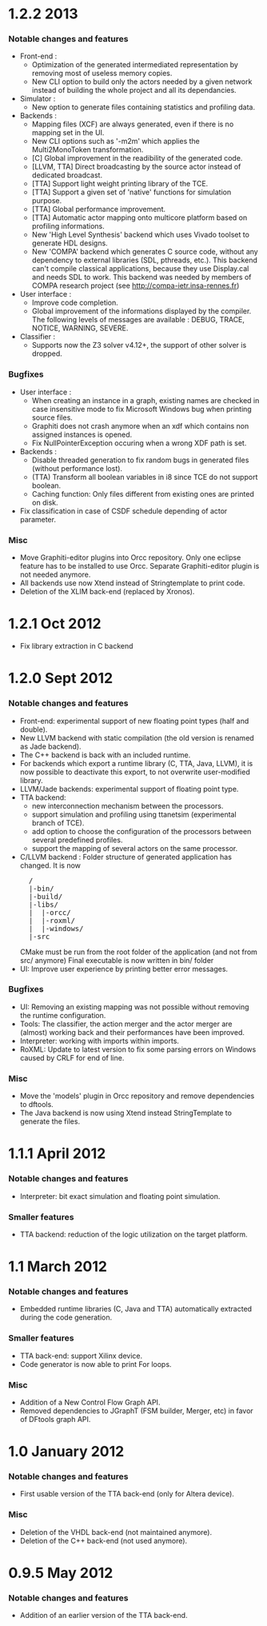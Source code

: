 # 1.2.2 2013

### Notable changes and features

- Front-end : 
	* Optimization of the generated intermediated representation by removing most of 
	useless memory copies.
	* New CLI option to build only the actors needed by a given network instead of building
	the whole project and all its dependancies.
- Simulator :
	* New option to generate files containing statistics and profiling data.
- Backends :
	* Mapping files (XCF) are always generated, even if there is no mapping set in the UI.
	* New CLI options such as '-m2m' which applies the Multi2MonoToken transformation.
	* [C] Global improvement in the readibility of the generated code.
	* [LLVM, TTA] Direct broadcasting by the source actor instead of dedicated broadcast.
	* [TTA] Support light weight printing library of the TCE.
	* [TTA] Support a given set of 'native' functions for simulation purpose.
	* [TTA] Global performance improvement.
	* [TTA] Automatic actor mapping onto multicore platform based on profiling informations.
	* New 'High Level Synthesis' backend which uses Vivado toolset to generate HDL designs.
	* New 'COMPA' backend which generates C source code, without any dependency to external 
	libraries (SDL, pthreads, etc.). This backend can't compile classical applications, because
	they use Display.cal and needs SDL to work. This backend was needed by members of COMPA
	research project (see http://compa-ietr.insa-rennes.fr)
- User interface :
	* Improve code completion.
	* Global improvement of the informations displayed by the compiler. The following levels of 
	messages are available : DEBUG, TRACE, NOTICE, WARNING, SEVERE.
- Classifier :
	* Supports now the Z3 solver v4.12+, the support of other solver is dropped.

### Bugfixes

- User interface : 
	* When creating an instance in a graph, existing names are checked in case insensitive
	mode to fix Microsoft Windows bug when printing source files.
	* Graphiti does not crash anymore when an xdf which contains non assigned instances is
	opened.
	* Fix NullPointerException occuring when a wrong XDF path is set.
- Backends :
	* Disable threaded generation to fix random bugs in generated files (without performance lost).
	* (TTA) Transform all boolean variables in i8 since TCE do not support boolean.
	* Caching function: Only files different from existing ones are printed on disk.
- Fix classification in case of CSDF schedule depending of actor parameter.

### Misc

- Move Graphiti-editor plugins into Orcc repository. Only one eclipse feature has to be
installed to use Orcc. Separate Graphiti-editor plugin is not needed anymore.
- All backends use now Xtend instead of Stringtemplate to print code.
- Deletion of the XLIM back-end (replaced by Xronos).

# 1.2.1 Oct 2012

- Fix library extraction in C backend

# 1.2.0 Sept 2012

### Notable changes and features

- Front-end: experimental support of new floating point types (half and double).
- New LLVM backend with static compilation (the old version is renamed as Jade 
backend).
- The C++ backend is back with an included runtime.
- For backends which export a runtime library (C, TTA, Java, LLVM), it is now
possible to deactivate this export, to not overwrite user-modified library.
- LLVM/Jade backends: experimental support of floating point type.
- TTA backend: 
    * new interconnection mechanism between the processors.
    * support simulation and profiling using ttanetsim (experimental branch of TCE).
    * add option to choose the configuration of the processors between several predefined profiles.
    * support the mapping of several actors on the same processor.
- C/LLVM backend : Folder structure of generated application has changed. It is now
  <pre>
    /
    |-bin/
    |-build/
    |-libs/
    |  |-orcc/
    |  |-roxml/
    |  |-windows/
    |-src
  </pre>
  CMake must be run from the root folder of the application (and not
  from src/ anymore)
  Final executable is now written in bin/ folder
- UI: Improve user experience by printing better error messages.
	
### Bugfixes

- UI: Removing an existing mapping was not possible without removing the runtime configuration.
- Tools: The classifier, the action merger and the actor merger are (almost) working back and their performances have been improved.
- Interpreter: working with imports within imports.
- RoXML: Update to latest version to fix some parsing errors on Windows caused by CRLF for end of line.

### Misc

- Move the 'models' plugin in Orcc repository and remove dependencies to dftools.
- The Java backend is now using Xtend instead StringTemplate to generate the files.

# 1.1.1 April 2012

### Notable changes and features

- Interpreter: bit exact simulation and floating point simulation.

### Smaller features

- TTA backend: reduction of the logic utilization on the target platform.

# 1.1 March 2012

### Notable changes and features

- Embedded runtime libraries (C, Java and TTA) automatically extracted during the code generation.

### Smaller features

- TTA back-end: support Xilinx device.
- Code generator is now able to print For loops.

### Misc

- Addition of a New Control Flow Graph API.
- Removed dependencies to JGraphT (FSM builder, Merger, etc) in favor of DFtools graph API.

# 1.0 January 2012

### Notable changes and features

- First usable version of the TTA back-end (only for Altera device).

### Misc

- Deletion of the VHDL back-end (not maintained anymore).
- Deletion of the C++ back-end (not used anymore).

# 0.9.5 May 2012

### Notable changes and features

- Addition of an earlier version of the TTA back-end.
